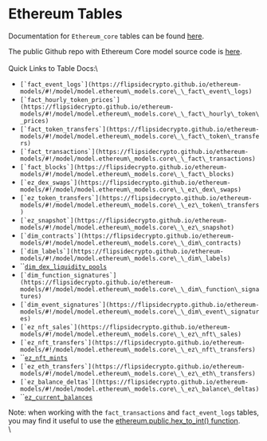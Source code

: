 # Ethereum Tables

Documentation for `Ethereum_core` tables can be found [here](https://flipsidecrypto.github.io/ethereum-models/#!/overview).&#x20;

The public Github repo with Ethereum Core model source code is [here](https://github.com/FlipsideCrypto/ethereum-models).\
\
Quick Links to Table Docs:\


* ``[`fact_event_logs`](https://flipsidecrypto.github.io/ethereum-models/#!/model/model.ethereum\_models.core\_\_fact\_event\_logs)``
* ``[`fact_hourly_token_prices`](https://flipsidecrypto.github.io/ethereum-models/#!/model/model.ethereum\_models.core\_\_fact\_hourly\_token\_prices)``
* ``[`fact_token_transfers`](https://flipsidecrypto.github.io/ethereum-models/#!/model/model.ethereum\_models.core\_\_fact\_token\_transfers)``
* ``[`fact_transactions`](https://flipsidecrypto.github.io/ethereum-models/#!/model/model.ethereum\_models.core\_\_fact\_transactions)``
* ``[`fact_blocks`](https://flipsidecrypto.github.io/ethereum-models/#!/model/model.ethereum\_models.core\_\_fact\_blocks)``
* ``[`ez_dex_swaps`](https://flipsidecrypto.github.io/ethereum-models/#!/model/model.ethereum\_models.core\_\_ez\_dex\_swaps)``
* ``[`ez_token_transfers`](https://flipsidecrypto.github.io/ethereum-models/#!/model/model.ethereum\_models.core\_\_ez\_token\_transfers)``
* ``[`ez_snapshot`](https://flipsidecrypto.github.io/ethereum-models/#!/model/model.ethereum\_models.core\_\_ez\_snapshot)``
* ``[`dim_contracts`](https://flipsidecrypto.github.io/ethereum-models/#!/model/model.ethereum\_models.core\_\_dim\_contracts)``
* ``[`dim_labels`](https://flipsidecrypto.github.io/ethereum-models/#!/model/model.ethereum\_models.core\_\_dim\_labels)``
* ``[`dim_dex_liquidity_pools`](https://flipsidecrypto.github.io/ethereum-models/#!/model/model.ethereum\_models.core\_\_dim\_dex\_liquidity\_pools)
* ``[`dim_function_signatures`](https://flipsidecrypto.github.io/ethereum-models/#!/model/model.ethereum\_models.core\_\_dim\_function\_signatures)``
* ``[`dim_event_signatures`](https://flipsidecrypto.github.io/ethereum-models/#!/model/model.ethereum\_models.core\_\_dim\_event\_signatures)``
* ``[`ez_nft_sales`](https://flipsidecrypto.github.io/ethereum-models/#!/model/model.ethereum\_models.core\_\_ez\_nft\_sales)``
* ``[`ez_nft_transfers`](https://flipsidecrypto.github.io/ethereum-models/#!/model/model.ethereum\_models.core\_\_ez\_nft\_transfers)``
* ``[`ez_nft_mints`](https://flipsidecrypto.github.io/ethereum-models/#!/model/model.ethereum\_models.core\_\_ez\_nft\_mints)
* ``[`ez_eth_transfers`](https://flipsidecrypto.github.io/ethereum-models/#!/model/model.ethereum\_models.core\_\_ez\_eth\_transfers)``
* ``[`ez_balance_deltas`](https://flipsidecrypto.github.io/ethereum-models/#!/model/model.ethereum\_models.core\_\_ez\_balance\_deltas)``
* ``[`ez_current_balances`](https://flipsidecrypto.github.io/ethereum-models/#!/model/model.ethereum\_models.core\_\_ez\_current\_balances)



Note: when working with the `fact_transactions` and `fact_event_logs` tables, you may find it useful to use the [ethereum.public.hex\_to\_int() function](../tutorials/hex-to-integer-function.md).\
\
